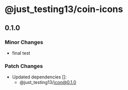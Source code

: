 # @just_testing13/coin-icons

## 0.1.0

### Minor Changes

- final test

### Patch Changes

- Updated dependencies []:
  - @just_testing13/icon@0.1.0
